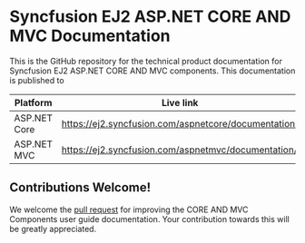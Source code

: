 # Syncfusion EJ2 ASP.NET CORE AND MVC Documentation

This is the GitHub repository for the technical product documentation for Syncfusion EJ2 ASP.NET CORE AND MVC components. This documentation is published to 

| Platform | Live link |
|--- |---|
| ASP.NET Core | https://ej2.syncfusion.com/aspnetcore/documentation/ |
| ASP.NET MVC | https://ej2.syncfusion.com/aspnetmvc/documentation/ |

## Contributions Welcome!

We welcome the [pull request](https://docs.github.com/en/github/managing-files-in-a-repository/editing-files-in-another-users-repository) for improving the CORE AND MVC Components user guide documentation. Your contribution towards this will be greatly appreciated.

